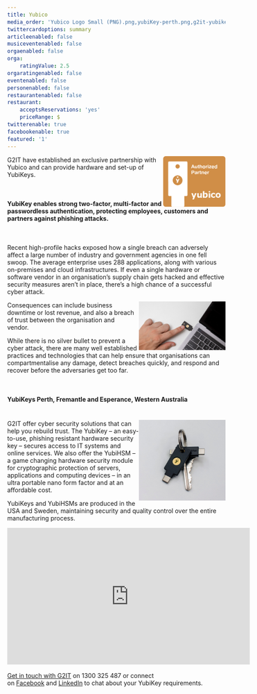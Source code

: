 ```yaml
---
title: Yubico
media_order: 'Yubico Logo Small (PNG).png,yubiKey-perth.png,g2it-yubikey.jpg,yubikey-fremantle-esperance.jpg,g2it-yubico-partner.png'
twittercardoptions: summary
articleenabled: false
musiceventenabled: false
orgaenabled: false
orga:
    ratingValue: 2.5
orgaratingenabled: false
eventenabled: false
personenabled: false
restaurantenabled: false
restaurant:
    acceptsReservations: 'yes'
    priceRange: $
twitterenable: true
facebookenable: true
featured: '1'
---
```


<p><img style="float: right;" src="g2it-yubico-partner.png" alt="" width="144" height="117" /></p>
<p>G2IT have established an exclusive partnership with Yubico and can provide hardware and set-up of YubiKeys.</p>
<p>&nbsp;</p>
<h4 class="hero__headline" style="text-align: left;"><strong>YubiKey enables strong two-factor, multi-factor and passwordless authentication, protecting employees, customers and partners against phishing attacks.</strong></h4>
<p>&nbsp;</p>
<p>Recent high-profile hacks exposed how a single breach can adversely affect a large number of industry and government agencies in one fell swoop. The average enterprise uses 288 applications, along with various on-premises and cloud infrastructures. If even a single hardware or software vendor in an organisation&rsquo;s supply chain gets hacked and effective security measures aren&rsquo;t in place, there&rsquo;s a high chance of a successful cyber attack.</p>
<p><img style="float: right;" src="yubikey-fremantle-esperance.jpg" alt="" width="200" /></p>
<p>Consequences can include business downtime or lost revenue, and also a breach of trust between the organisation and vendor.&nbsp;</p>
<p>While there is no silver bullet to prevent a cyber attack, there are many well established practices and technologies that can help ensure that organisations can compartmentalise any damage, detect breaches quickly, and respond and recover before the adversaries get too far.</p>
<p>&nbsp;</p>
<h4 style="text-align: left;"><strong>YubiKeys Perth, Fremantle and Esperance, Western Australia</strong></h4>
<h1 class="hero__headline"><img style="float: right;" src="g2it-yubikey.jpg" alt="" width="200" /></h1>
<p>G2IT offer cyber security solutions that can help you rebuild trust. The YubiKey &ndash; an easy-to-use, phishing resistant hardware security key &ndash; secures access to IT systems and online services. We also offer the YubiHSM &ndash; a game changing hardware security module for cryptographic protection of servers, applications and computing devices &ndash; in an ultra portable nano form factor and at an affordable cost.</p>
<p>YubiKeys and YubiHSMs are produced in the USA and Sweden, maintaining security and quality control over the entire manufacturing process.</p>
<p><iframe title="YouTube video player" src="https://www.youtube.com/embed/eDxTBlhzwE8" width="560" height="315" frameborder="0" allowfullscreen="allowfullscreen"></iframe></p>
<p><a href="https://www.g2it.com.au/contact-us">Get in touch with G2IT</a>&nbsp;on 1300 325 487 or connect on&nbsp;<a href="https://www.facebook.com/pg/G2.IT.Here.For.You/" target="_blank" rel="noopener">Facebook</a>&nbsp;and&nbsp;<a href="https://www.linkedin.com/company/14527738/" target="_blank" rel="noopener">LinkedIn</a> to chat about your YubiKey requirements.</p>